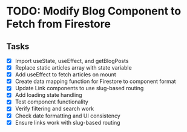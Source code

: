 # TODO: Modify Blog Component to Fetch from Firestore

## Tasks
- [x] Import useState, useEffect, and getBlogPosts
- [x] Replace static articles array with state variable
- [x] Add useEffect to fetch articles on mount
- [x] Create data mapping function for Firestore to component format
- [x] Update Link components to use slug-based routing
- [x] Add loading state handling
- [x] Test component functionality
- [x] Verify filtering and search work
- [x] Check date formatting and UI consistency
- [x] Ensure links work with slug-based routing
